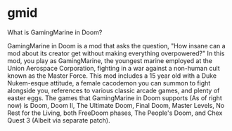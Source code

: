 # gmid
What is GamingMarine in Doom?

GamingMarine in Doom is a mod that asks the question, "How insane can a mod about its creator get without making everything overpowered?"
In this mod, you play as GamingMarine, the youngest marine employed at the Union Aerospace Corporation, fighting in a war against a non-human cult known as the Master Force.
This mod includes a 15 year old with a Duke Nukem-esque attitude, a female cacodemon you can summon to fight alongside you, references to various classic arcade games, and plenty of easter eggs.
The games that GamingMarine in Doom supports (As of right now) is Doom, Doom II, The Ultimate Doom, Final Doom, Master Levels, No Rest for the Living, both FreeDoom phases, The People's Doom, and Chex Quest 3 (Albeit via separate patch).
